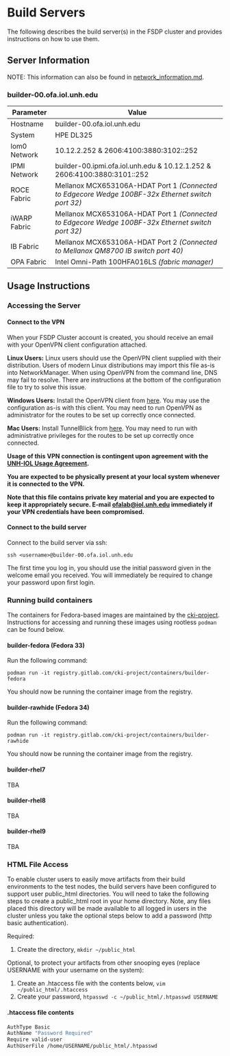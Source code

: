 # Build Servers

The following describes the build server(s) in the FSDP cluster and provides instructions on how to use them.

## Server Information

NOTE: This information can also be found in [network_information.md](network_information.md).

### builder-00.ofa.iol.unh.edu

| Parameter | Value |
|-----------|-------|
| Hostname   | builder-00.ofa.iol.unh.edu|
| System | HPE DL325 |
| lom0 Network | 10.12.2.252 & 2606:4100:3880:3102::252 |
| IPMI Network | builder-00.ipmi.ofa.iol.unh.edu & 10.12.1.252 & 2606:4100:3880:3101::252 |
| ROCE Fabric | Mellanox MCX653106A-HDAT Port 1 *(Connected to Edgecore Wedge 100BF-32x Ethernet switch port 32)* |
| iWARP Fabric | Mellanox MCX653106A-HDAT Port 1 *(Connected to Edgecore Wedge 100BF-32x Ethernet switch port 32)* |
| IB Fabric | Mellanox MCX653106A-HDAT Port 2 *(Connected to Mellanox QM8700 IB switch port 40)*|
| OPA Fabric | Intel Omni-Path 100HFA016LS *(fabric manager)* |

## Usage Instructions

### Accessing the Server

#### Connect to the VPN

When your FSDP Cluster account is created, you should receive an email
with your OpenVPN client configuration attached.

**Linux Users:** Linux users should use the OpenVPN client supplied with their distribution. Users of modern Linux distributions may import this file as-is into NetworkManager.
When using OpenVPN from the command line, DNS may fail to resolve. There are instructions at the bottom
of the configuration file to try to solve this issue.

**Windows Users:** Install the OpenVPN client from [here](https://openvpn.net/index.php/open-source/downloads.html).
You may use the configuration as-is with this client. You may need to run OpenVPN as administrator for the routes
to be set up correctly once connected.

**Mac Users:** Install TunnelBlick from [here](https://tunnelblick.net). You may need to run with administrative
privileges for the routes to be set up correctly once connected.

**Usage of this VPN connection is contingent upon agreement with the
[UNH-IOL Usage Agreement](https://www.iol.unh.edu/sites/default/files/charters/unh-iol-usage-agreement.pdf).**

**You are expected to be physically present at your local system whenever
it is connected to the VPN.**

**Note that this file contains private key material and you are expected
to keep it appropriately secure. E-mail ofalab@iol.unh.edu
immediately if your VPN credentials have been compromised.**

#### Connect to the build server

Connect to the build server via ssh:

`ssh <username>@builder-00.ofa.iol.unh.edu`

The first time you log in, you should use the initial password given in the welcome email you received.
You will immediately be required to change your password upon first login.

### Running build containers

The containers for Fedora-based images are maintained by the [cki-project](https://gitlab.com/cki-project/containers).
Instructions for accessing and running these images using rootless `podman` can be found below.

#### builder-fedora (Fedora 33)

Run the following command:

`podman run -it registry.gitlab.com/cki-project/containers/builder-fedora`

You should now be running the container image from the registry.

#### builder-rawhide (Fedora 34)

Run the following command:

`podman run -it registry.gitlab.com/cki-project/containers/builder-rawhide`

You should now be running the container image from the registry.

#### builder-rhel7

TBA

#### builder-rhel8

TBA

#### builder-rhel9

TBA

### HTML File Access

To enable cluster users to easily move artifacts from their build environments
to the test nodes, the build servers have been configured to support user
public_html directories.  You will need to take the following steps to create a
public_html root in your home directory.  Note, any files placed this directory
will be made available to all logged in users in the cluster unless you take
the optional steps below to add a password (http basic authentication).

Required:

1. Create the directory, `mkdir ~/public_html`

Optional, to protect your artifacts from other snooping eyes (replace USERNAME
with your username on the system):

1. Create an .htaccess file with the contents below, `vim ~/public_html/.htaccess`
1. Create your password, `htpasswd -c ~/public_html/.htpasswd USERNAME`

#### .htaccess file contents

```bash
AuthType Basic
AuthName "Password Required"
Require valid-user
AuthUserFile /home/USERNAME/public_html/.htpasswd
```

